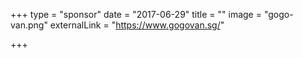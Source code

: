 +++
type = "sponsor"
date = "2017-06-29"
title = ""
image = "gogo-van.png"
externalLink = "https://www.gogovan.sg/"

+++